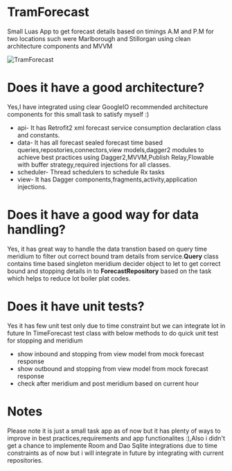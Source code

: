 # TramForecast
Small Luas App to get forecast details based on timings A.M and P.M for two locations such  were Marlborough and Stillorgan using clean architecture components and MVVM  

![TramForecast](https://media.giphy.com/media/MbLg46ANUnauqm1Tz2/giphy.gif)

# Does it have a good architecture?
Yes,I have integrated using clear GoogleIO recommended architecture components for this small task to satisfy myself :)
  * api- It has Retrofit2 xml forecast service consumption declaration class and  constants.
  * data- It has all forecast sealed forecast time based queries,repostories,connectors,view models,dagger2 modules to achieve best practices using    Dagger2,MVVM,Publish Relay,Flowable with buffer strategy,required injections for all classes.
  * scheduler- Thread schedulers to schedule Rx tasks
  * view- It has Dagger components,fragments,activity,application injections.
  
# Does it have a good way for data handling?
Yes, it has great way to handle the data transtion based on query time meridium to filter out correct bound tram details from service.**Query** class
contains time based singleton meridium decider object to let to get correct bound and stopping details in to **ForecastRepository** based on the task which helps to reduce lot boiler plat codes.

# Does it have unit tests?
Yes it has few unit test only due to time constraint but we can integrate lot in future
 In TimeForecast test class with below methods to do quick unit test for stopping and meridium
  * show inbound and stopping from view model  from mock forecast response
  * show outbound and stopping from view model  from mock forecast response
  * check after meridium and post meridium based on current hour
  
# Notes
Please note it is just a small task app as of now but it has plenty of ways to improve in best practices,requirements and app functionalites :),Also i didn't get a chance to implemente Room and Dao Sqlite integrations due to time constraints as of now but i will integrate in future by integrating with current repositories. 
    
    
